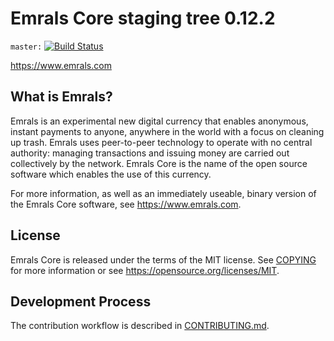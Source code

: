 Emrals Core staging tree 0.12.2
===============================

`master:` [![Build Status](https://travis-ci.org/Emrals/emrals.svg?branch=master)](https://travis-ci.org/Emrals/emrals) 

https://www.emrals.com


What is Emrals?
----------------

Emrals is an experimental new digital currency that enables anonymous, instant
payments to anyone, anywhere in the world with a focus on cleaning up trash. Emrals uses peer-to-peer technology
to operate with no central authority: managing transactions and issuing money
are carried out collectively by the network. Emrals Core is the name of the open
source software which enables the use of this currency.

For more information, as well as an immediately useable, binary version of
the Emrals Core software, see https://www.emrals.com.


License
-------

Emrals Core is released under the terms of the MIT license. See [COPYING](COPYING) for more
information or see https://opensource.org/licenses/MIT.

Development Process
-------------------

The contribution workflow is described in [CONTRIBUTING.md](CONTRIBUTING.md).


